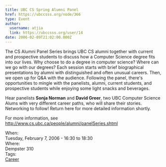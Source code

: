 ```yaml
---
title: UBC CS Spring Alumni Panel 
href: https://ubccsss.org/node/366
type: Event
author:
  username: atjia
  link: https://ubccsss.org/user/14
date: 2006-02-09T21:02:00.000Z
---
```


<div class="field field-name-body field-type-text-with-summary field-label-hidden"><div class="field-items"><div class="field-item even"><p>The CS Alumni Panel Series brings UBC CS alumni together with current and prospective students to discuss how a Computer Science degree fits into our lives. Why choose to do a degree in computer science? Where can we go with our degrees? Each session starts with brief biographical presentations by alumni with distinguished and often unusual careers. Then, we open up for Q&amp;A with the audience. Following the panel, there&apos;s opportunities to mingle with the panelists, alumni, current students, and prospective students while enjoying some light snacks and beverages.</p>
<p>Hear panelists <b>Sonja Norman</b> and <b>David Greer</b>, two UBC Computer Science Alums with very different career paths, who will share their stories. Networking to follow! Return here for more detailed information shortly.</p>
<p>For more information, see <a href="http://www.cs.ubc.ca/people/alumni/panelSeries.shtml">http://www.cs.ubc.ca/people/alumni/panelSeries.shtml</a></p>
</div></div></div><div class="field field-name-field-dates field-type-datetime field-label-above"><div class="field-label">When:&#xA0;</div><div class="field-items"><div class="field-item even"><span class="date-display-single">Tuesday, February 7, 2006 - <span class="date-display-range"><span class="date-display-start">16:30</span> to <span class="date-display-end">18:30</span></span></span></div></div></div><div class="field field-name-field-location field-type-text field-label-above"><div class="field-label">Where:&#xA0;</div><div class="field-items"><div class="field-item even">Dempster 310</div></div></div>    <footer>
    <div class="field field-name-field-tags field-type-taxonomy-term-reference field-label-above"><div class="field-label">Tags:&#xA0;</div><div class="field-items"><div class="field-item even"><a href="/career">Career</a></div></div></div>      </footer>
